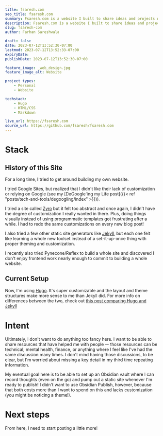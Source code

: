 ```yaml
---
title: fsaresh.com
seo_title: fsaresh.com
summary: Fsaresh.com is a website I built to share ideas and projects with others. You're currently on it!
description: Fsaresh.com is a website I built to share ideas and projects with others.
slug: fsaresh-com
author: Farhan Sareshwala

draft: false
date: 2023-07-12T13:52:30-07:00
lastmod: 2023-07-12T13:52:33-07:00
expiryDate: 
publishDate: 2023-07-12T13:52:30-07:00

feature_image: _web_design.jpg
feature_image_alt: Website

project types: 
    - Personal
    - Website

techstack:
    - Hugo
    - HTML/CSS
    - Markdown

live_url: https://fsaresh.com
source_url: https://github.com/fsaresh/fsaresh.com
---
```


# Stack
## History of this Site
For a long time, I tried to get around building my own website. 

I tried Google Sites, but realized that I didn't like their lack of customization or relying on Google (see my [DeGoogle'ing my Life post]({{< ref "posts/tech-and-tools/degoogling/index" >}})).

I tried a site called [Zyro](https://www.zyro.com) but it felt too abstract and once again, I didn't have the degree of customization I really wanted in there. Plus, doing things visually instead of using programmatic templates got frustrating after a while. I had to redo the same customizations on every new blog post!

I also tried a few other static site generators like [Jekyll](https://jekyllrb.com/), but each one felt like learning a whole new toolset instead of a set-it-up-once thing with proper theming and customization.

I recently also tried Pynecone/Reflex to build a whole site and discovered I don't enjoy frontend work nearly enough to commit to building a whole website. 

## Current Setup
Now, I'm using [Hugo](https://gohugo.io/). It's super customizable and the layout and theme structures make more sense to me than Jekyll did. For more info on differences between the two, check out [this post comparing Hugo and Jekyll](https://www.freecodecamp.org/news/hugo-vs-jekyll-battle-of-static-site-generator-themes/)

# Intent
Ultimately, I don't want to do anything too fancy here. I want to be able to share resources that have helped me with people -- those resources can be technical, mental health, finance, or anything where I feel like I've had the same discussion many times. I don't mind having those discussions, to be clear, but I'm worried about missing a key detail in my third time repeating information.

My eventual goal here is to be able to set up an Obsidian vault where I can record thoughts (even on the go) and pump out a static site whenever I'm ready to publish! I didn't want to use Obsidian Publish, however, because that both costs more than I want to spend on this and lacks customization (you might be noticing a theme!).

# Next steps
From here, I need to start posting a little more!